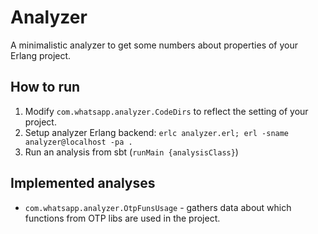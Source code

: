 # Analyzer

A minimalistic analyzer to get some numbers about properties of your Erlang 
project.

## How to run

1. Modify `com.whatsapp.analyzer.CodeDirs` to reflect the setting of your 
   project.
2. Setup analyzer Erlang backend: 
   `erlc analyzer.erl; erl -sname analyzer@localhost -pa .`
3. Run an analysis from sbt (`runMain {analysisClass}`)

## Implemented analyses

- `com.whatsapp.analyzer.OtpFunsUsage` - gathers data about which functions from
OTP libs are used in the project.

